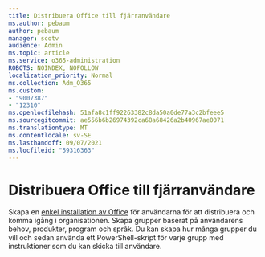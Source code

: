 ```yaml
---
title: Distribuera Office till fjärranvändare
ms.author: pebaum
author: pebaum
manager: scotv
audience: Admin
ms.topic: article
ms.service: o365-administration
ROBOTS: NOINDEX, NOFOLLOW
localization_priority: Normal
ms.collection: Adm_O365
ms.custom:
- "9007387"
- "12310"
ms.openlocfilehash: 51afa8c1ff92263382c8da50a0de77a3c2bfeee5
ms.sourcegitcommit: ae556b6b26974392ca68a68426a2b40967ae0071
ms.translationtype: MT
ms.contentlocale: sv-SE
ms.lasthandoff: 09/07/2021
ms.locfileid: "59316363"
---
```

# <a name="deploy-office-to-remote-users"></a>Distribuera Office till fjärranvändare

Skapa en [enkel installation av Office](https://admin.microsoft.com/Adminportal/Home#/officeremoteinstall) för användarna för att distribuera och komma igång i organisationen. Skapa grupper baserat på användarens behov, produkter, program och språk. Du kan skapa hur många grupper du vill och sedan använda ett PowerShell-skript för varje grupp med instruktioner som du kan skicka till användare.
